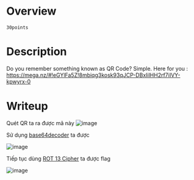 # Overview #  
`30points`

# Description #
Do you remember something known as QR Code? Simple. Here for you : <br /> https://mega.nz/#!eGYlFa5Z!8mbiqg3kosk93qJCP-DBxIilHH2rf7iIVY-kpwyrx-0

# Writeup #
Quét QR ta ra được mã này
![image](https://github.com/zangcinh/CTFLEARN/assets/173159694/b4c3b280-4ace-48a7-87d3-d0f9ab91d181)

Sử dụng [base64decoder](https://www.dcode.fr/base-64-encoding) ta được 

![image](https://github.com/zangcinh/CTFLEARN/assets/173159694/731a8981-2a9d-4aae-aa63-04fcfe8e2ee2)

 Tiếp tục dùng [ROT 13 Cipher](https://www.dcode.fr/rot-13-cipher) ta được flag
 
 ![image](https://github.com/zangcinh/CTFLEARN/assets/173159694/b2e7b33c-7098-4e70-8bb9-a09b5c33a22a)
